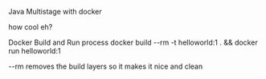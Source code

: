 Java Multistage with docker

how cool eh?


Docker Build and Run process
docker build --rm -t helloworld:1 . && docker run helloworld:1

--rm removes the build layers so it makes it nice and clean
